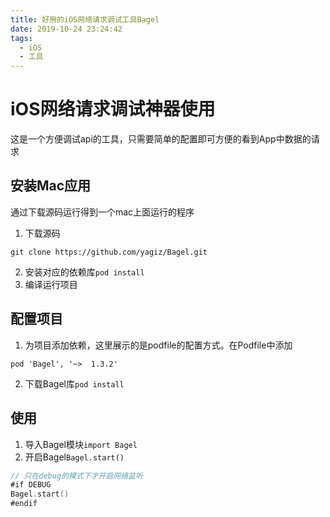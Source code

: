 ```yaml
---
title: 好用的iOS网络请求调试工具Bagel
date: 2019-10-24 23:24:42
tags:
  - iOS
  - 工具
---
```


# iOS网络请求调试神器使用

这是一个方便调试api的工具，只需要简单的配置即可方便的看到App中数据的请求

## 安装Mac应用

通过下载源码运行得到一个mac上面运行的程序

1. 下载源码
``` shell
git clone https://github.com/yagiz/Bagel.git
```
2. 安装对应的依赖库`pod install`
3. 编译运行项目


## 配置项目

1. 为项目添加依赖，这里展示的是podfile的配置方式。在Podfile中添加
``` shell
pod 'Bagel', '~>  1.3.2'
```
2. 下载Bagel库`pod install`

## 使用

1. 导入Bagel模块`import Bagel`
2. 开启Bagel`Bagel.start()`
``` swift
// 只在debug的模式下才开启网络监听
#if DEBUG
Bagel.start()
#endif
```
